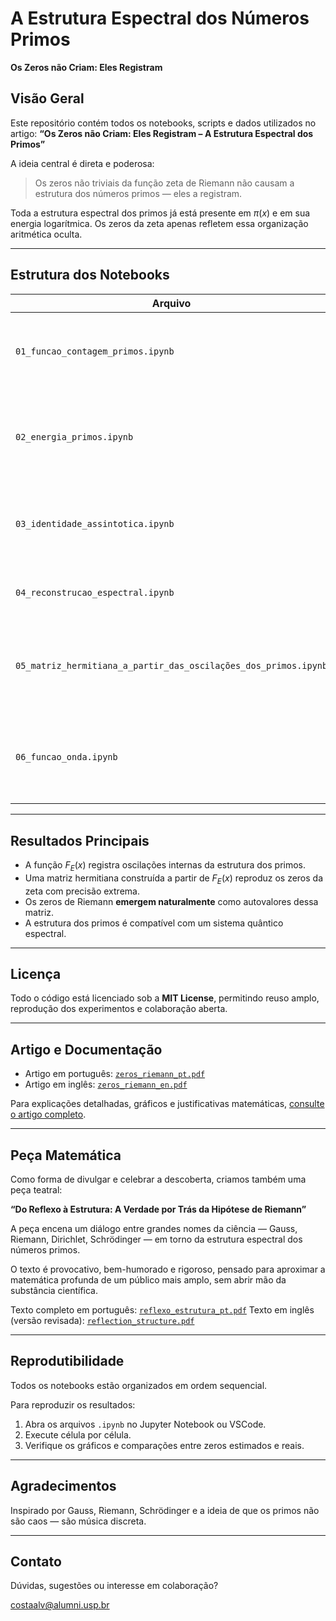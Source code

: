 # A Estrutura Espectral dos Números Primos
**Os Zeros não Criam: Eles Registram**

## Visão Geral

Este repositório contém todos os notebooks, scripts e dados utilizados no artigo:
**“Os Zeros não Criam: Eles Registram – A Estrutura Espectral dos Primos”**

A ideia central é direta e poderosa:
> Os zeros não triviais da função zeta de Riemann não causam a estrutura dos números primos — eles a registram.

Toda a estrutura espectral dos primos já está presente em $\pi(x)$ e em sua energia logarítmica. Os zeros da zeta apenas refletem essa organização aritmética oculta.

---

## Estrutura dos Notebooks

| Arquivo                             | Descrição |
|------------------------------------|-----------|
| `01_funcao_contagem_primos.ipynb`  | Decomposição natural de $\pi(x)$ em primos estruturadores e estabilizadores. |
| `02_energia_primos.ipynb`          | Análise energética dos primos via soma logarítmica e definição da função $F_E(x)$. |
| `03_identidade_assintotica.ipynb`  | Equivalência estrutural entre $F(x)$ e $F_E(x)$ – a Identidade Assintótica de Riemann. |
| `04_reconstrucao_espectral.ipynb`  | Reconstrução de $F_E(x)$ a partir dos zeros da função zeta. |
| `05_matriz_hermitiana_a_partir_das_oscilações_dos_primos.ipynb` | Construção da matriz hermitiana de cossenos que gera os zeros como autovalores. |
| `06_funcao_onda.ipynb`             | Interpretação quântica da estrutura dos primos via função de onda e operador hermitiano. |

---

## Resultados Principais

- A função $F_E(x)$ registra oscilações internas da estrutura dos primos.
- Uma matriz hermitiana construída a partir de $F_E(x)$ reproduz os zeros da zeta com precisão extrema.
- Os zeros de Riemann **emergem naturalmente** como autovalores dessa matriz.
- A estrutura dos primos é compatível com um sistema quântico espectral.

---

## Licença

Todo o código está licenciado sob a **MIT License**, permitindo reuso amplo, reprodução dos experimentos e colaboração aberta.

---

## Artigo e Documentação

- Artigo em português: [`zeros_riemann_pt.pdf`](docs/pt/zeros_riemann_pt.pdf)
- Artigo em inglês: [`zeros_riemann_en.pdf`](docs/en/zeros_riemann_en.pdf)

Para explicações detalhadas, gráficos e justificativas matemáticas, [consulte o artigo completo](https://zenodo.org/records/15082816).

---

## Peça Matemática

Como forma de divulgar e celebrar a descoberta, criamos também uma peça teatral:

**“Do Reflexo à Estrutura: A Verdade por Trás da Hipótese de Riemann”**

A peça encena um diálogo entre grandes nomes da ciência — Gauss, Riemann, Dirichlet, Schrödinger — em torno da estrutura espectral dos números primos.

O texto é provocativo, bem-humorado e rigoroso, pensado para aproximar a matemática profunda de um público mais amplo, sem abrir mão da substância científica.

Texto completo em português: [`reflexo_estrutura_pt.pdf`](docs/pt/reflexo_estrutura.pdf)
Texto em inglês (versão revisada): [`reflection_structure.pdf`](docs/en/reflection_structure.pdf)

---

## Reprodutibilidade

Todos os notebooks estão organizados em ordem sequencial.

Para reproduzir os resultados:

1. Abra os arquivos `.ipynb` no Jupyter Notebook ou VSCode.
2. Execute célula por célula.
3. Verifique os gráficos e comparações entre zeros estimados e reais.

---

## Agradecimentos

Inspirado por Gauss, Riemann, Schrödinger e a ideia de que os primos não são caos — são música discreta.

---

## Contato

Dúvidas, sugestões ou interesse em colaboração?

costaalv@alumni.usp.br
